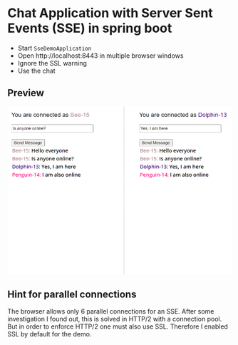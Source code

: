 # Chat Application with Server Sent Events (SSE) in spring boot

- Start `SseDemoApplication`
- Open http://localhost:8443 in multiple browser windows
- Ignore the SSL warning
- Use the chat

## Preview

![Screenshot](./docs/screenshot.png)

## Hint for parallel connections

The browser allows only 6 parallel connections for an SSE. 
After some investigation I found out, this is solved in HTTP/2 with a connection pool.
But in order to enforce HTTP/2 one must also use SSL. Therefore I enabled SSL by default for the demo.